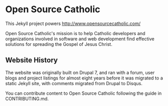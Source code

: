 # Open Source Catholic

This Jekyll project powers http://www.opensourcecatholic.com/

Open Source Catholic's mission is to help Catholic developers and organizations involved in software and web development find effective solutions for spreading the Gospel of Jesus Christ.

## Website History

The website was originally built on Drupal 7, and ran with a forum, user blogs and project listings for almost eight years before it was migrated to a static Jekyll site, with comments migrated from Drupal to Disqus.

You can contribute content to Open Source Catholic following the guide in CONTRIBUTING.md.
